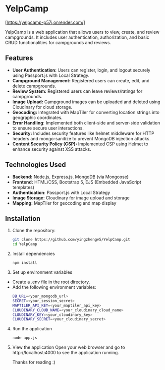 # YelpCamp

[https://yelpcamp-p57j.onrender.com/]

YelpCamp is a web application that allows users to view, create, and review campgrounds. It includes user authentication, authorization, and basic CRUD functionalities for campgrounds and reviews.

## Features

-   **User Authentication:** Users can register, login, and logout securely using Passport.js with Local Strategy.
-   **Campground Management:** Registered users can create, edit, and delete campgrounds.
-   **Review System:** Registered users can leave reviews/ratings for campgrounds.
-   **Image Upload:** Campground images can be uploaded and deleted using Cloudinary for cloud storage.
-   **Geocoding:** Integrated with MapTiler for converting location strings into geographic coordinates.
-   **Error Handling:** Implemented both client-side and server-side validation to ensure secure user interactions.
-   **Security:** Includes security features like helmet middleware for HTTP headers and mongo-sanitize to prevent MongoDB injection attacks.
-   **Content Security Policy (CSP):** Implemented CSP using Helmet to enhance security against XSS attacks.

## Technologies Used

-   **Backend:** Node.js, Express.js, MongoDB (via Mongoose)
-   **Frontend:** HTML/CSS, Bootstrap 5, EJS (Embedded JavaScript templates)
-   **Authentication:** Passport.js with Local Strategy
-   **Image Storage:** Cloudinary for image upload and storage
-   **Mapping:** MapTiler for geocoding and map display

## Installation

1. Clone the repository:
    ```bash
    git clone https://github.com/yingzhengv5/YelpCamp.git
    cd YelpCamp
    ```
2. Install dependencies
    ```bash
    npm install
    ```
3. Set up environment variables

-   Create a .env file in the root directory.
-   Add the following environment variables:
    ```bash
    DB_URL=<your_mongodb_url>
    SECRET=<your_session_secret>
    MAPTILER_API_KEY=<your_maptiler_api_key>
    CLOUDINARY_CLOUD_NAME=<your_cloudinary_cloud_name>
    CLOUDINARY_KEY=<your_cloudinary_key>
    CLOUDINARY_SECRET=<your_cloudinary_secret>
    ```

4. Run the application
    ```bash
    node app.js
    ```
5. View the application
   Open your web browser and go to http://localhost:4000 to see the application running.
   <br/>

    Thanks for reading :)
